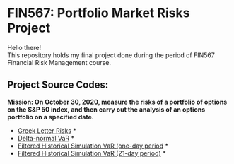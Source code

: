 # FIN567: Portfolio Market Risks Project
Hello there!\
This repository holds my final project done during the period of FIN567 Financial Risk Management course.

## Project Source Codes:
**Mission: On October 30, 2020, measure the risks of a portfolio of options on the S&P 50 index, and then carry out the analysis of an options portfolio on a specified date.**
* [Greek Letter Risks](https://github.com/yschang306/FIN567_Portfolio_Market_Risks_Projects/blob/main/FIN567_Final_Project/Code/FIN567_Project_Part1.R)
  * 
* [Delta-normal VaR](https://github.com/yschang306/FIN567_Portfolio_Market_Risks_Projects/blob/main/FIN567_Final_Project/Code/FIN567_Project_Part2.R)
  * 
* [Filtered Historical Simulation VaR (one-day period](https://github.com/yschang306/FIN567_Portfolio_Market_Risks_Projects/blob/main/FIN567_Final_Project/Code/FIN567_Project_Part3.R)
  * 
* [Filtered Historical Simulation VaR (21-day period)](https://github.com/yschang306/FIN567_Portfolio_Market_Risks_Projects/blob/main/FIN567_Final_Project/Code/FIN567_Project_Part4.R)
  * 

